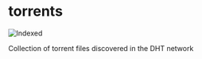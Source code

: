 torrents 
========
![Indexed](https://img.shields.io/badge/indexed-71153-blue)

Collection of torrent files discovered in the DHT network
